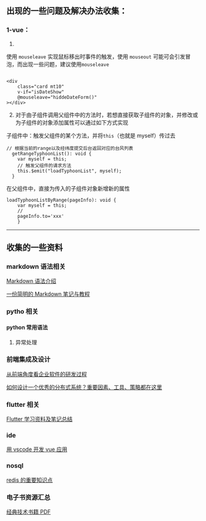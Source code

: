 ## 出现的一些问题及解决办法收集：

### 1-vue：

1.

使用 `mouseleave` 实现鼠标移出时事件的触发，使用 `mouseout` 可能可会引发冒泡，而出现一些问题，建议使用`mouseleave`

```

<div
    class="card mt10"
    v-if="isDateShow"
    @mouseleave="hiddeDateForm()"
></div>
```

2. 对于由子组件调用父组件中的方法时，若想直接获取子组件的对象，并修改或为子组件的对象添加属性可以通过如下方式实现

子组件中：触发父组件的某个方法，并将`this`（也就是 myself）传过去

```
// 根据当前的range以及经纬度提交后台返回对应的台风列表
  getRangeTyphoonList(): void {
    var myself = this;
    // 触发父组件的请求方法
    this.$emit("loadTyphoonList", myself);
  }
```

在父组件中，直接为传入的子组件对象新增新的属性

```
loadTyphoonListByRange(pageInfo): void {
    var myself = this;
    //
    pageInfo.to='xxx'
    }
```

---

## 收集的一些资料

### markdown 语法相关

[Markdown 语法介绍](https://coding.net/help/doc/project/markdown.html)

[一份简明的 Markdown 笔记与教程](https://github.com/mzlogin/markdown-intro)

### pytho 相关

#### python 常用语法

1. 异常处理

### 前端集成及设计

[从前端角度看企业软件的研发过程](https://www.yuque.com/xufei-coder/code/fd0gv5?hmsr=toutiao.io&utm_medium=toutiao.io&utm_source=toutiao.io)

[如何设计一个优秀的分布式系统？重要因素、工具、策略都在这里](https://mp.weixin.qq.com/s/XTh46Zj8aCLJ-hN84cnRXQ)

### flutter 相关

[Flutter 学习资料及笔记总结](https://liudanking.com/beautiful-life/flutter-learn-tutorial/?hmsr=toutiao.io&utm_medium=toutiao.io&utm_source=toutiao.io)

### ide

[用 vscode 开发 vue 应用](https://segmentfault.com/a/1190000019055976?hmsr=toutiao.io&utm_medium=toutiao.io&utm_source=toutiao.io)

### nosql

[redis 的重要知识点](https://github.com/Weiwf/redis-mindmap/blob/master/README.md?hmsr=toutiao.io&utm_medium=toutiao.io&utm_source=toutiao.io)

### 电子书资源汇总

[经典技术书籍 PDF](https://github.com/royeo/awesome-programming-books)
